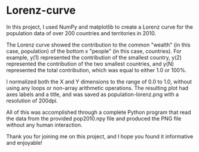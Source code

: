 # Lorenz-curve

In this project, I used NumPy and matplotlib to create a Lorenz curve for the population data of over 200 countries and territories in 2010.

The Lorenz curve showed the contribution to the common "wealth" (in this case, population) of the bottom x "people" (in this case, countries). For example, y(1) represented the contribution of the smallest country, y(2) represented the contribution of the two smallest countries, and y(N) represented the total contribution, which was equal to either 1.0 or 100%.

I normalized both the X and Y dimensions to the range of 0.0 to 1.0, without using any loops or non-array arithmetic operations. The resulting plot had axes labels and a title, and was saved as population-lorenz.png with a resolution of 200dpi.

All of this was accomplished through a complete Python program that read the data from the provided pop2010.npy file and produced the PNG file without any human interaction.

Thank you for joining me on this project, and I hope you found it informative and enjoyable!





